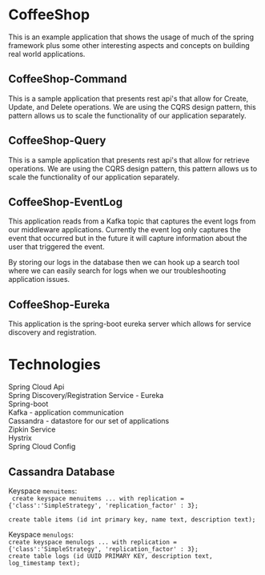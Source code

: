 # CoffeeShop
This is an example application that shows the usage of much of the spring framework plus some other interesting aspects and concepts on building real world applications.

## CoffeeShop-Command
This is a sample application that presents rest api's that allow for Create, Update, and Delete operations.  We are using the CQRS design pattern, this pattern allows us to scale the functionality of our application separately.

## CoffeeShop-Query
This is a sample application that presents rest api's that allow for retrieve operations.  We are using the CQRS design pattern, this pattern allows us to scale the functionality of our application separately.


## CoffeeShop-EventLog
This application reads from a Kafka topic that captures the event logs from our middleware applications.  Currently the event log only captures the event that occurred but in the future it will capture information about the user that triggered the event.

By storing our logs in the database then we can hook up a search tool where we can easily search for logs when we our troubleshooting application issues.

## CoffeeShop-Eureka
This application is the spring-boot eureka server which allows for service discovery and registration.

# Technologies
Spring Cloud Api  
Spring Discovery/Registration Service - Eureka  
Spring-boot  
Kafka - application communication  
Cassandra -  datastore for our set of applications  
Zipkin Service  
Hystrix  
Spring Cloud Config  


## Cassandra Database

Keyspace `menuitems`:  
` create keyspace menuitems
   ... with replication = {'class':'SimpleStrategy', 'replication_factor' : 3};`  
  
 `create table items (id int primary key, name text, description text);`  


Keyspace `menulogs`:  
`create keyspace menulogs
   ... with replication = {'class':'SimpleStrategy', 'replication_factor' : 3};`  
`create table logs (id UUID PRIMARY KEY, description text, log_timestamp text);`  
